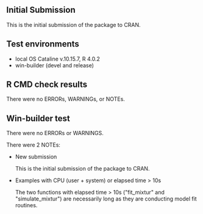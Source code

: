 ## Initial Submission
This is the initial submission of the package to CRAN.

## Test environments
* local OS Cataline v.10.15.7, R 4.0.2
* win-builder (devel and release)

## R CMD check results
There were no ERRORs, WARNINGs, or NOTEs. 

## Win-builder test
There were no ERRORs or WARNINGS. 

There were 2 NOTEs:

* New submission

  This is the initial submission of the package to CRAN.

* Examples with CPU (user + system) or elapsed time > 10s

  The two functions with elapsed time > 10s ("fit_mixtur" and "simulate_mixtur")
  are necessarily long as they are conducting model fit routines.
